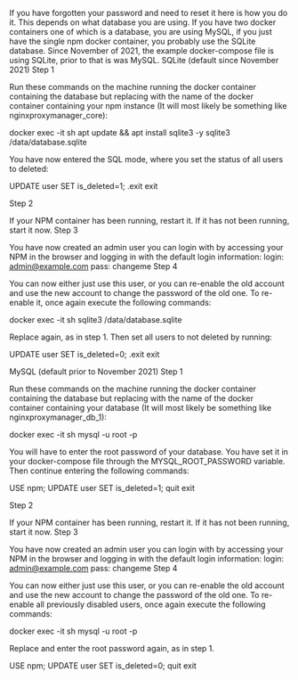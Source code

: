 If you have forgotten your password and need to reset it here is how you do it. This depends on what database you are using. If you have two docker containers one of which is a database, you are using MySQL, if you just have the single npm docker container, you probably use the SQLite database. Since November of 2021, the example docker-compose file is using SQLite, prior to that is was MySQL.
SQLite (default since November 2021)
Step 1

Run these commands on the machine running the docker container containing the database but replacing <container-name> with the name of the docker container containing your npm instance (It will most likely be something like nginxproxymanager_core):

docker exec -it <container-name> sh
apt update && apt install sqlite3 -y
sqlite3 /data/database.sqlite

You have now entered the SQL mode, where you set the status of all users to deleted:

UPDATE user SET is_deleted=1;
.exit
exit

Step 2

If your NPM container has been running, restart it. If it has not been running, start it now.
Step 3

You have now created an admin user you can login with by accessing your NPM in the browser and logging in with the default login information:
login: admin@example.com
pass: changeme
Step 4

You can now either just use this user, or you can re-enable the old account and use the new account to change the password of the old one. To re-enable it, once again execute the following commands:

docker exec -it <container-name> sh
sqlite3 /data/database.sqlite

Replace <container-name> again, as in step 1. Then set all users to not deleted by running:

UPDATE user SET is_deleted=0;
.exit
exit

MySQL (default prior to November 2021)
Step 1

Run these commands on the machine running the docker container containing the database but replacing <container-name> with the name of the docker container containing your database (It will most likely be something like nginxproxymanager_db_1):

docker exec -it <container-name> sh
mysql -u root -p

You will have to enter the root password of your database. You have set it in your docker-compose file through the MYSQL_ROOT_PASSWORD variable. Then continue entering the following commands:

USE npm;
UPDATE user SET is_deleted=1;
quit
exit

Step 2

If your NPM container has been running, restart it. If it has not been running, start it now.
Step 3

You have now created an admin user you can login with by accessing your NPM in the browser and logging in with the default login information:
login: admin@example.com
pass: changeme
Step 4

You can now either just use this user, or you can re-enable the old account and use the new account to change the password of the old one. To re-enable all previously disabled users, once again execute the following commands:

docker exec -it <container-name> sh
mysql -u root -p

Replace <container-name> and enter the root password again, as in step 1.

USE npm;
UPDATE user SET is_deleted=0;
quit
exit
